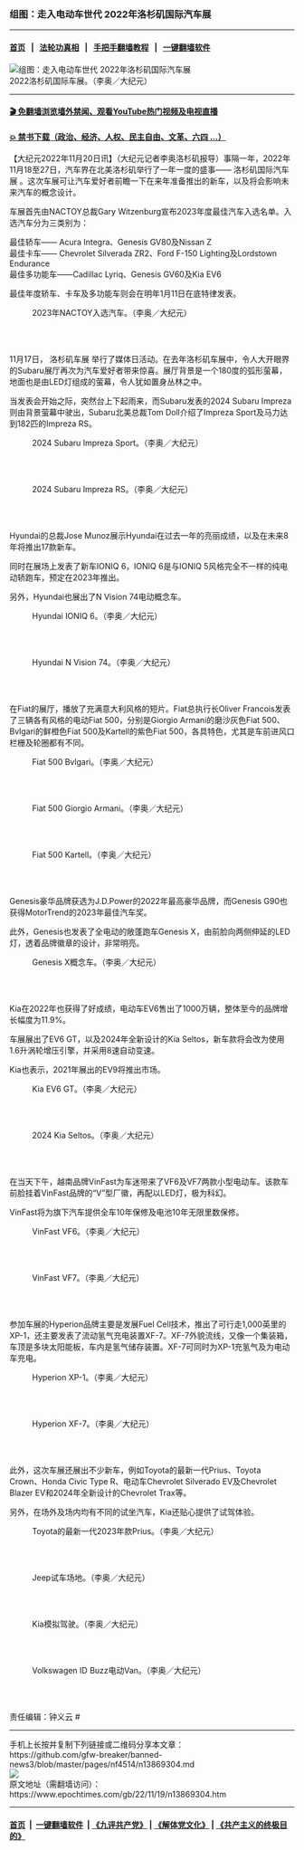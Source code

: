 ### 组图：走入电动车世代 2022年洛杉矶国际汽车展
------------------------

#### [首页](https://github.com/gfw-breaker/banned-news3/blob/master/README.md) &nbsp;&nbsp;|&nbsp;&nbsp; [法轮功真相](https://github.com/begood0513/basic/blob/master/README.md)  &nbsp;&nbsp;|&nbsp;&nbsp; [手把手翻墙教程](https://github.com/gfw-breaker/guides/wiki)  &nbsp;&nbsp;|&nbsp;&nbsp; [一键翻墙软件](https://github.com/gfw-breaker/nogfw/blob/master/README.md)  



<div><img alt="组图：走入电动车世代 2022年洛杉矶国际汽车展" class="attachment-djy_600_400 size-djy_600_400 wp-post-image" src="https://i.epochtimes.com/assets/uploads/2022/11/id13869307-01_LAAS-600x400.jpg"/>
<div class="caption">
 2022洛杉矶国际车展。（李奥／大纪元）
</div></div><hr/>

#### [ 🎬  免翻墙浏览墙外禁闻、观看YouTube热门视频及电视直播](https://github.com/gfw-breaker/HelloWorld)

#### [ 💥  禁书下载（政治、经济、人权、民主自由、文革、六四 ...）](https://github.com/gfw-breaker/books/blob/master/README.md)

<div><p>
 【大纪元2022年11月20日讯】（大纪元记者李奥洛杉矶报导）事隔一年，2022年11月18至27日，汽车界在北美洛杉矶举行了一年一度的盛事——
 <ok href="https://www.epochtimes.com/gb/tag/%E6%B4%9B%E6%9D%89%E7%9F%B6%E5%9B%BD%E9%99%85%E6%B1%BD%E8%BD%A6%E5%B1%95.html">
  洛杉矶国际汽车展
 </ok>
 。这次车展可让汽车爱好者前瞻一下在来年准备推出的新车，以及将会影响未来汽车的概念设计。
</p>
<p>
 车展首先由NACTOY总裁Gary Witzenburg宣布2023年度最佳汽车入选名单。入选汽车分为三类别为：
</p>
<p>
 最佳轿车—— Acura Integra、Genesis GV80及Nissan Z
 <br/>
 最佳卡车—— Chevrolet Silverada ZR2、Ford F-150 Lighting及Lordstown Endurance
 <br/>
 最佳多功能车——Cadillac Lyriq、Genesis GV60及Kia EV6
</p>
<p>
 最佳年度轿车、卡车及多功能车则会在明年1月11日在底特律发表。
</p>
<figure aria-describedby="caption-attachment-13869308" class="wp-caption aligncenter" id="attachment_13869308" style="width: 600px">
 <ok href="https://i.epochtimes.com/assets/uploads/2022/11/id13869308-02_NACTOY.jpg" target="_blank">
  <img alt="" class="size-large wp-image-13869308" src="https://i.epochtimes.com/assets/uploads/2022/11/id13869308-02_NACTOY-600x338.jpg"/>
 </ok>
 <br/><figcaption class="wp-caption-text" id="caption-attachment-13869308">
  2023年NACTOY入选汽车。（李奥／大纪元）
 </figcaption><br/>
</figure><br/>
<p>
 11月17日，
 <ok href="https://www.epochtimes.com/gb/tag/%E6%B4%9B%E6%9D%89%E7%9F%B6%E8%BD%A6%E5%B1%95.html">
  洛杉矶车展
 </ok>
 举行了媒体日活动。在去年洛杉矶车展中，令人大开眼界的Subaru展厅再次为汽车爱好者带来惊喜。展厅背景是一个180度的弧形萤幕，地面也是由LED灯组成的萤幕，令人犹如置身丛林之中。
</p>
<p>
 当发表会开始之际，突然台上下起雨来，而Subaru发表的2024 Subaru Impreza则由背景萤幕中驶出，Subaru北美总裁Tom Doll介绍了Impreza Sport及马力达到182匹的Impreza RS。
</p>
<figure aria-describedby="caption-attachment-13869309" class="wp-caption aligncenter" id="attachment_13869309" style="width: 600px">
 <ok href="https://i.epochtimes.com/assets/uploads/2022/11/id13869309-03_Subaru_Imrepaz_Sport.jpg" target="_blank">
  <img alt="" class="size-large wp-image-13869309" src="https://i.epochtimes.com/assets/uploads/2022/11/id13869309-03_Subaru_Imrepaz_Sport-600x338.jpg"/>
 </ok>
 <br/><figcaption class="wp-caption-text" id="caption-attachment-13869309">
  2024 Subaru Impreza Sport。（李奥／大纪元）
 </figcaption><br/>
</figure><br/>
<figure aria-describedby="caption-attachment-13869310" class="wp-caption aligncenter" id="attachment_13869310" style="width: 600px">
 <ok href="https://i.epochtimes.com/assets/uploads/2022/11/id13869310-04_Subaru_Impreza_RS.jpg" target="_blank">
  <img alt="" class="size-large wp-image-13869310" src="https://i.epochtimes.com/assets/uploads/2022/11/id13869310-04_Subaru_Impreza_RS-600x400.jpg"/>
 </ok>
 <br/><figcaption class="wp-caption-text" id="caption-attachment-13869310">
  2024 Subaru Impreza RS。（李奥／大纪元）
 </figcaption><br/>
</figure><br/>
<p>
 Hyundai的总裁Jose Munoz展示Hyundai在过去一年的亮丽成绩，以及在未来8年将推出17款新车。
</p>
<p>
 同时在展场上发表了新车IONIQ 6，IONIQ 6是与IONIQ 5风格完全不一样的纯电动轿跑车，预定在2023年推出。
</p>
<p>
 另外，Hyundai也展出了N Vision 74电动概念车。
</p>
<figure aria-describedby="caption-attachment-13869311" class="wp-caption aligncenter" id="attachment_13869311" style="width: 600px">
 <ok href="https://i.epochtimes.com/assets/uploads/2022/11/id13869311-05_Hyundai_IONIQ6.jpg" target="_blank">
  <img alt="" class="size-large wp-image-13869311" src="https://i.epochtimes.com/assets/uploads/2022/11/id13869311-05_Hyundai_IONIQ6-600x338.jpg"/>
 </ok>
 <br/><figcaption class="wp-caption-text" id="caption-attachment-13869311">
  Hyundai IONIQ 6。（李奥／大纪元）
 </figcaption><br/>
</figure><br/>
<figure aria-describedby="caption-attachment-13869312" class="wp-caption aligncenter" id="attachment_13869312" style="width: 600px">
 <ok href="https://i.epochtimes.com/assets/uploads/2022/11/id13869312-06_Hyundai_N_Vision_74_Concept_01.jpg" target="_blank">
  <img alt="" class="size-large wp-image-13869312" src="https://i.epochtimes.com/assets/uploads/2022/11/id13869312-06_Hyundai_N_Vision_74_Concept_01-600x400.jpg"/>
 </ok>
 <br/><figcaption class="wp-caption-text" id="caption-attachment-13869312">
  Hyundai N Vision 74。（李奥／大纪元）
 </figcaption><br/>
</figure><br/>
<p>
 在Fiat的展厅，播放了充满意大利风格的短片。Fiat总执行长Oliver Francois发表了三辆各有风格的电动Fiat 500，分别是Giorgio Armani的磨沙灰色Fiat 500、Bvlgari的鲜橙色Fiat 500及Kartell的紫色Fiat 500，各具特色，尤其是车前进风口栏栅及轮圈都有不同。
</p>
<figure aria-describedby="caption-attachment-13869313" class="wp-caption aligncenter" id="attachment_13869313" style="width: 600px">
 <ok href="https://i.epochtimes.com/assets/uploads/2022/11/id13869313-07_Fiat_500_BV.jpg" target="_blank">
  <img alt="" class="size-large wp-image-13869313" src="https://i.epochtimes.com/assets/uploads/2022/11/id13869313-07_Fiat_500_BV-600x400.jpg"/>
 </ok>
 <br/><figcaption class="wp-caption-text" id="caption-attachment-13869313">
  Fiat 500 Bvlgari。（李奥／大纪元）
 </figcaption><br/>
</figure><br/>
<figure aria-describedby="caption-attachment-13869314" class="wp-caption aligncenter" id="attachment_13869314" style="width: 600px">
 <ok href="https://i.epochtimes.com/assets/uploads/2022/11/id13869314-08_Fiat_500_GGA.jpg" target="_blank">
  <img alt="" class="size-large wp-image-13869314" src="https://i.epochtimes.com/assets/uploads/2022/11/id13869314-08_Fiat_500_GGA-600x338.jpg"/>
 </ok>
 <br/><figcaption class="wp-caption-text" id="caption-attachment-13869314">
  Fiat 500 Giorgio Armani。（李奥／大纪元）
 </figcaption><br/>
</figure><br/>
<figure aria-describedby="caption-attachment-13869315" class="wp-caption aligncenter" id="attachment_13869315" style="width: 600px">
 <ok href="https://i.epochtimes.com/assets/uploads/2022/11/id13869315-09_Fiat_500_Kartell.jpg" target="_blank">
  <img alt="" class="size-large wp-image-13869315" src="https://i.epochtimes.com/assets/uploads/2022/11/id13869315-09_Fiat_500_Kartell-600x338.jpg"/>
 </ok>
 <br/><figcaption class="wp-caption-text" id="caption-attachment-13869315">
  Fiat 500 Kartell。（李奥／大纪元）
 </figcaption><br/>
</figure><br/>
<p>
 Genesis豪华品牌获选为J.D.Power的2022年最高豪华品牌，而Genesis G90也获得MotorTrend的2023年最佳汽车奖。
</p>
<p>
 此外，Genesis也发表了全电动的敞蓬跑车Genesis X，由前脸向两侧伸延的LED灯，透着品牌徽章的设计，非常明亮。
</p>
<figure aria-describedby="caption-attachment-13869316" class="wp-caption aligncenter" id="attachment_13869316" style="width: 600px">
 <ok href="https://i.epochtimes.com/assets/uploads/2022/11/id13869316-10_Genesis_X_Concept.jpg" target="_blank">
  <img alt="" class="size-large wp-image-13869316" src="https://i.epochtimes.com/assets/uploads/2022/11/id13869316-10_Genesis_X_Concept-600x338.jpg"/>
 </ok>
 <br/><figcaption class="wp-caption-text" id="caption-attachment-13869316">
  Genesis X概念车。（李奥／大纪元）
 </figcaption><br/>
</figure><br/>
<p>
 Kia在2022年也获得了好成绩，电动车EV6售出了1000万辆，整体至今的品牌增长幅度为11.9%。
</p>
<p>
 车展展出了EV6 GT，以及2024年全新设计的Kia Seltos，新车款将会改为使用1.6升涡轮增压引擎，并采用8速自动变速。
</p>
<p>
 Kia也表示，2021年展出的EV9将推出市场。
</p>
<figure aria-describedby="caption-attachment-13869317" class="wp-caption aligncenter" id="attachment_13869317" style="width: 600px">
 <ok href="https://i.epochtimes.com/assets/uploads/2022/11/id13869317-11_Kia_EV6_GT.jpg" target="_blank">
  <img alt="" class="size-large wp-image-13869317" src="https://i.epochtimes.com/assets/uploads/2022/11/id13869317-11_Kia_EV6_GT-600x338.jpg"/>
 </ok>
 <br/><figcaption class="wp-caption-text" id="caption-attachment-13869317">
  Kia EV6 GT。（李奥／大纪元）
 </figcaption><br/>
</figure><br/>
<figure aria-describedby="caption-attachment-13869318" class="wp-caption aligncenter" id="attachment_13869318" style="width: 600px">
 <ok href="https://i.epochtimes.com/assets/uploads/2022/11/id13869318-12_Kia_new_Seltos.jpg" target="_blank">
  <img alt="" class="size-large wp-image-13869318" src="https://i.epochtimes.com/assets/uploads/2022/11/id13869318-12_Kia_new_Seltos-600x338.jpg"/>
 </ok>
 <br/><figcaption class="wp-caption-text" id="caption-attachment-13869318">
  2024 Kia Seltos。（李奥／大纪元）
 </figcaption><br/>
</figure><br/>
<p>
 在当天下午，越南品牌VinFast为车迷带来了VF6及VF7两款小型电动车。该款车前脸挂着VinFast品牌的“V”型厂徽，再配以LED灯，极为科幻。
</p>
<p>
 VinFast将为旗下汽车提供全车10年保修及电池10年无限里数保修。
</p>
<figure aria-describedby="caption-attachment-13869319" class="wp-caption aligncenter" id="attachment_13869319" style="width: 600px">
 <ok href="https://i.epochtimes.com/assets/uploads/2022/11/id13869319-13_VinFast_VF6.jpg" target="_blank">
  <img alt="" class="size-large wp-image-13869319" src="https://i.epochtimes.com/assets/uploads/2022/11/id13869319-13_VinFast_VF6-600x400.jpg"/>
 </ok>
 <br/><figcaption class="wp-caption-text" id="caption-attachment-13869319">
  VinFast VF6。（李奥／大纪元）
 </figcaption><br/>
</figure><br/>
<figure aria-describedby="caption-attachment-13869320" class="wp-caption aligncenter" id="attachment_13869320" style="width: 600px">
 <ok href="https://i.epochtimes.com/assets/uploads/2022/11/id13869320-14_VinFast_VF7.jpg" target="_blank">
  <img alt="" class="size-large wp-image-13869320" src="https://i.epochtimes.com/assets/uploads/2022/11/id13869320-14_VinFast_VF7-600x400.jpg"/>
 </ok>
 <br/><figcaption class="wp-caption-text" id="caption-attachment-13869320">
  VinFast VF7。（李奥／大纪元）
 </figcaption><br/>
</figure><br/>
<p>
 参加车展的Hyperion品牌主要是发展Fuel Cell技术，推出了可行走1,000英里的XP-1，还主要发表了流动氢气充电装置XF-7。XF-7外貌流线，又像一个集装箱，车顶是多块太阳能板，车内是氢气储存装置。XF-7可同时为XP-1充氢气及为电动车充电。
</p>
<figure aria-describedby="caption-attachment-13869321" class="wp-caption aligncenter" id="attachment_13869321" style="width: 600px">
 <ok href="https://i.epochtimes.com/assets/uploads/2022/11/id13869321-15_Hyperion_XP1.jpg" target="_blank">
  <img alt="" class="size-large wp-image-13869321" src="https://i.epochtimes.com/assets/uploads/2022/11/id13869321-15_Hyperion_XP1-600x338.jpg"/>
 </ok>
 <br/><figcaption class="wp-caption-text" id="caption-attachment-13869321">
  Hyperion XP-1。（李奥／大纪元）
 </figcaption><br/>
</figure><br/>
<figure aria-describedby="caption-attachment-13869322" class="wp-caption aligncenter" id="attachment_13869322" style="width: 600px">
 <ok href="https://i.epochtimes.com/assets/uploads/2022/11/id13869322-16_Hyperion_XF7.jpg" target="_blank">
  <img alt="" class="size-large wp-image-13869322" src="https://i.epochtimes.com/assets/uploads/2022/11/id13869322-16_Hyperion_XF7-600x400.jpg"/>
 </ok>
 <br/><figcaption class="wp-caption-text" id="caption-attachment-13869322">
  Hyperion XF-7。（李奥／大纪元）
 </figcaption><br/>
</figure><br/>
<p>
 此外，这次车展还展出不少新车，例如Toyota的最新一代Prius、Toyota Crown、Honda Civic Type R、电动车Chevrolet Silverado EV及Chevrolet Blazer EV和2024年全新设计的Chevrolet Trax等。
</p>
<p>
 另外，在场外及场内均有不同的试坐汽车，Kia还贴心提供了试驾体验。
</p>
<figure aria-describedby="caption-attachment-13869327" class="wp-caption aligncenter" id="attachment_13869327" style="width: 600px">
 <ok href="https://i.epochtimes.com/assets/uploads/2022/11/id13869327-Toyota_Prius_01.jpg" target="_blank">
  <img alt="" class="size-large wp-image-13869327" src="https://i.epochtimes.com/assets/uploads/2022/11/id13869327-Toyota_Prius_01-600x400.jpg"/>
 </ok>
 <br/><figcaption class="wp-caption-text" id="caption-attachment-13869327">
  Toyota的最新一代2023年款Prius。（李奥／大纪元）
 </figcaption><br/>
</figure><br/>
<figure aria-describedby="caption-attachment-13869323" class="wp-caption aligncenter" id="attachment_13869323" style="width: 600px">
 <ok href="https://i.epochtimes.com/assets/uploads/2022/11/id13869323-Jeep_TestDrive_01.jpg" target="_blank">
  <img alt="" class="size-large wp-image-13869323" src="https://i.epochtimes.com/assets/uploads/2022/11/id13869323-Jeep_TestDrive_01-600x400.jpg"/>
 </ok>
 <br/><figcaption class="wp-caption-text" id="caption-attachment-13869323">
  Jeep试车场地。（李奥／大纪元）
 </figcaption><br/>
</figure><br/>
<figure aria-describedby="caption-attachment-13869324" class="wp-caption aligncenter" id="attachment_13869324" style="width: 600px">
 <ok href="https://i.epochtimes.com/assets/uploads/2022/11/id13869324-Kia_TestDrive.jpg" target="_blank">
  <img alt="" class="size-large wp-image-13869324" src="https://i.epochtimes.com/assets/uploads/2022/11/id13869324-Kia_TestDrive-600x400.jpg"/>
 </ok>
 <br/><figcaption class="wp-caption-text" id="caption-attachment-13869324">
  Kia模拟驾驶。（李奥／大纪元）
 </figcaption><br/>
</figure><br/>
<figure aria-describedby="caption-attachment-13869328" class="wp-caption aligncenter" id="attachment_13869328" style="width: 600px">
 <ok href="https://i.epochtimes.com/assets/uploads/2022/11/id13869328-VW_ID_Buzz_01.jpg" target="_blank">
  <img alt="" class="size-large wp-image-13869328" src="https://i.epochtimes.com/assets/uploads/2022/11/id13869328-VW_ID_Buzz_01-600x400.jpg"/>
 </ok>
 <br/><figcaption class="wp-caption-text" id="caption-attachment-13869328">
  Volkswagen ID Buzz电动Van。（李奥／大纪元）
 </figcaption><br/>
</figure><br/>
<p>
 责任编辑：钟义云 #
</p>
</div>
<hr/>
手机上长按并复制下列链接或二维码分享本文章：<br/>
https://github.com/gfw-breaker/banned-news3/blob/master/pages/nf4514/n13869304.md <br/>
<a href='https://github.com/gfw-breaker/banned-news3/blob/master/pages/nf4514/n13869304.md'><img src='https://github.com/gfw-breaker/banned-news3/blob/master/pages/nf4514/n13869304.md.png'/></a> <br/>
原文地址（需翻墙访问）：https://www.epochtimes.com/gb/22/11/19/n13869304.htm


------------------------
#### [首页](https://github.com/gfw-breaker/banned-news3/blob/master/README.md) &nbsp;|&nbsp; [一键翻墙软件](https://github.com/gfw-breaker/nogfw/blob/master/README.md) &nbsp;| [《九评共产党》](https://github.com/gfw-breaker/9ping.md/blob/master/README.md#九评之一评共产党是什么) | [《解体党文化》](https://github.com/gfw-breaker/jtdwh.md/blob/master/README.md) | [《共产主义的终极目的》](https://github.com/gfw-breaker/gczydzjmd.md/blob/master/README.md)


<img src='http://gfw-breaker.win/banned-news3/pages/nf4514/n13869304.md' width='0px' height='0px'/>
